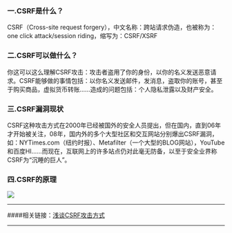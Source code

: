 ### 一.CSRF是什么？
CSRF（Cross-site request forgery），中文名称：跨站请求伪造，也被称为：one click attack/session riding，缩写为：CSRF/XSRF

### 二.CSRF可以做什么？
你这可以这么理解CSRF攻击：攻击者盗用了你的身份，以你的名义发送恶意请求。CSRF能够做的事情包括：以你名义发送邮件，发消息，盗取你的账号，甚至于购买商品，虚拟货币转账......造成的问题包括：个人隐私泄露以及财产安全。

### 三.CSRF漏洞现状
CSRF这种攻击方式在2000年已经被国外的安全人员提出，但在国内，直到06年才开始被关注，08年，国内外的多个大型社区和交互网站分别爆出CSRF漏洞，如：NYTimes.com（纽约时报）、Metafilter（一个大型的BLOG网站），YouTube和百度HI......而现在，互联网上的许多站点仍对此毫无防备，以至于安全业界称CSRF为“沉睡的巨人”。

### 四.CSRF的原理
![](/koala/view/view3/1.jpg)


----------
####相关链接：[浅谈CSRF攻击方式](http://www.cnblogs.com/hyddd/archive/2009/04/09/1432744.html)

----------
